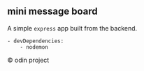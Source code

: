 ## mini message board 

A simple `express` app built from the backend.

    - devDependencies:
        - nodemon

&copy; odin project 